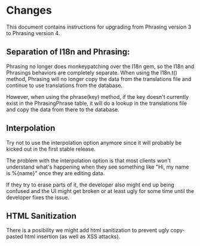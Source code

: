# Changes

This document contains instructions for upgrading from Phrasing version 3 to Phrasing version 4.

## Separation of I18n and Phrasing:

Phrasing no longer does monkeypatching over the I18n gem, so the I18n and Phrasings behaviors are completely separate.
When using the I18n.t() method, Phrasing will no longer copy the data from the translations file and continue to use translations from the database.

However, when using the phrase(key) method, if the key doesn't currently exist in the PhrasingPhrase table, it will do a lookup in the translations file and copy the data from there to the database.

## Interpolation

Try not to use the interpolation option anymore since it will probably be kicked out in the first stable release.

The problem with the interpolation option is that most clients won't understand what's happening when they see something like "Hi, my name is %{name}" once they are editing data.

If they try to erase parts of it, the developer also might end up being confused and the UI might get broken or at least ugly for some time until the developer fixes the issue.

## HTML Sanitization

There is a posibility we might add html sanitization to prevent ugly copy-pasted html insertion (as well as XSS attacks).

